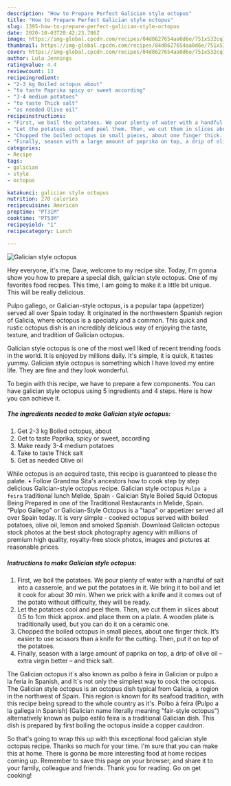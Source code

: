 ```yaml
---
description: "How to Prepare Perfect Galician style octopus"
title: "How to Prepare Perfect Galician style octopus"
slug: 1395-how-to-prepare-perfect-galician-style-octopus
date: 2020-10-03T20:42:23.786Z
image: https://img-global.cpcdn.com/recipes/04d8627654aa0d6e/751x532cq70/galician-style-octopus-recipe-main-photo.jpg
thumbnail: https://img-global.cpcdn.com/recipes/04d8627654aa0d6e/751x532cq70/galician-style-octopus-recipe-main-photo.jpg
cover: https://img-global.cpcdn.com/recipes/04d8627654aa0d6e/751x532cq70/galician-style-octopus-recipe-main-photo.jpg
author: Lula Jennings
ratingvalue: 4.4
reviewcount: 13
recipeingredient:
- "2-3 kg Boiled octopus about"
- "to taste Paprika spicy or sweet according"
- "3-4 medium potatoes"
- "to taste Thick salt"
- "as needed Olive oil"
recipeinstructions:
- "First, we boil the potatoes. We pour plenty of water with a handful of salt into a casserole, and we put the potatoes in it. We bring it to boil and let it cook for about 30 min. When we prick with a knife and it comes out of the potato without difficulty, they will be ready."
- "Let the potatoes cool and peel them. Then, we cut them in slices about 0.5 to 1cm thick approx. and place them on a plate. A wooden plate is traditionally used, but you can do it on a ceramic one."
- "Chopped the boiled octopus in small pieces, about one finger thick. It’s easier to use scissors than a knife for the cutting. Then, put it on top of the potatoes."
- "Finally, season with a large amount of paprika on top, a drip of olive oil – extra virgin better – and thick salt."
categories:
- Recipe
tags:
- galician
- style
- octopus

katakunci: galician style octopus 
nutrition: 270 calories
recipecuisine: American
preptime: "PT31M"
cooktime: "PT53M"
recipeyield: "1"
recipecategory: Lunch

---
```



![Galician style octopus](https://img-global.cpcdn.com/recipes/04d8627654aa0d6e/751x532cq70/galician-style-octopus-recipe-main-photo.jpg)

Hey everyone, it's me, Dave, welcome to my recipe site. Today, I'm gonna show you how to prepare a special dish, galician style octopus. One of my favorites food recipes. This time, I am going to make it a little bit unique. This will be really delicious.

Pulpo gallego, or Galician-style octopus, is a popular tapa (appetizer) served all over Spain today. It originated in the northwestern Spanish region of Galicia, where octopus is a specialty and a common. This quick and rustic octopus dish is an incredibly delicious way of enjoying the taste, texture, and tradition of Galician octopus.

Galician style octopus is one of the most well liked of recent trending foods in the world. It is enjoyed by millions daily. It's simple, it is quick, it tastes yummy. Galician style octopus is something which I have loved my entire life. They are fine and they look wonderful.


To begin with this recipe, we have to prepare a few components. You can have galician style octopus using 5 ingredients and 4 steps. Here is how you can achieve it.

<!--inarticleads1-->

##### The ingredients needed to make Galician style octopus:

1. Get 2-3 kg Boiled octopus, about
1. Get to taste Paprika, spicy or sweet, according
1. Make ready 3-4 medium potatoes
1. Take to taste Thick salt
1. Get as needed Olive oil


While octopus is an acquired taste, this recipe is guaranteed to please the palate. • Follow Grandma Sita&#39;s ancestors how to cook step by step delicious Galician-style octopus recipe. Galician style octopus `Pulpo a feira` traditional lunch Melide, Spain - Galician Style Boiled Squid Octopus Being Prepared in one of the Traditional Restaurants in Melide, Spain. &#34;Pulpo Gallego&#34; or Galician-Style Octopus is a &#34;tapa&#34; or appetizer served all over Spain today. It is very simple - cooked octopus served with boiled potatoes, olive oil, lemon and smoked Spanish. Download Galician octopus stock photos at the best stock photography agency with millions of premium high quality, royalty-free stock photos, images and pictures at reasonable prices. 

<!--inarticleads2-->

##### Instructions to make Galician style octopus:

1. First, we boil the potatoes. We pour plenty of water with a handful of salt into a casserole, and we put the potatoes in it. We bring it to boil and let it cook for about 30 min. When we prick with a knife and it comes out of the potato without difficulty, they will be ready.
1. Let the potatoes cool and peel them. Then, we cut them in slices about 0.5 to 1cm thick approx. and place them on a plate. A wooden plate is traditionally used, but you can do it on a ceramic one.
1. Chopped the boiled octopus in small pieces, about one finger thick. It’s easier to use scissors than a knife for the cutting. Then, put it on top of the potatoes.
1. Finally, season with a large amount of paprika on top, a drip of olive oil – extra virgin better – and thick salt.


The Galician octopus it´s also known as polbo á feira in Galician or pulpo a la feria in Spanish, and It´s not only the simplest way to cook the octopus. The Galician style octopus is an octopus dish typical from Galicia, a region in the northwest of Spain. This region is known for its seafood tradition, with this recipe being spread to the whole country as it&#39;s. Polbo á feira (Pulpo a la gallega in Spanish) (Galician name literally meaning &#34;fair-style octopus&#34;) alternatively known as pulpo estilo feira is a traditional Galician dish. This dish is prepared by first boiling the octopus inside a copper cauldron. 

So that's going to wrap this up with this exceptional food galician style octopus recipe. Thanks so much for your time. I'm sure that you can make this at home. There is gonna be more interesting food at home recipes coming up. Remember to save this page on your browser, and share it to your family, colleague and friends. Thank you for reading. Go on get cooking!
